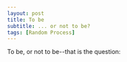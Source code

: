 ```yaml
---
layout: post
title: To be
subtitle: ... or not to be?
tags: [Random Process]
---
```


To be, or not to be--that is the question: